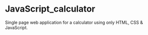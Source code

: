 # JavaScript_calculator
Single page web application for a calculator using only HTML, CSS &amp; JavaScript.

